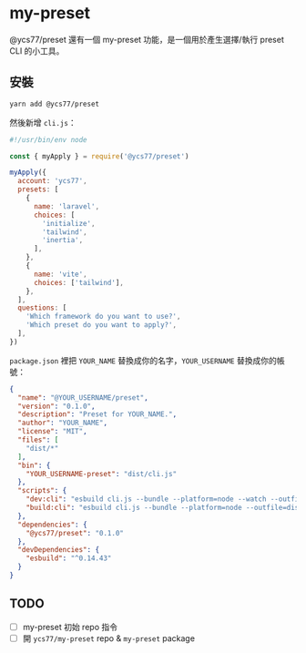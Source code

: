# my-preset

@ycs77/preset 還有一個 my-preset 功能，是一個用於產生選擇/執行 preset CLI 的小工具。

## 安裝

```bash
yarn add @ycs77/preset
```

然後新增 `cli.js`：

```js
#!/usr/bin/env node

const { myApply } = require('@ycs77/preset')

myApply({
  account: 'ycs77',
  presets: [
    {
      name: 'laravel',
      choices: [
        'initialize',
        'tailwind',
        'inertia',
      ],
    },
    {
      name: 'vite',
      choices: ['tailwind'],
    },
  ],
  questions: [
    'Which framework do you want to use?',
    'Which preset do you want to apply?',
  ],
})
```

`package.json` 裡把 `YOUR_NAME` 替換成你的名字，`YOUR_USERNAME` 替換成你的帳號：

```json
{
  "name": "@YOUR_USERNAME/preset",
  "version": "0.1.0",
  "description": "Preset for YOUR_NAME.",
  "author": "YOUR_NAME",
  "license": "MIT",
  "files": [
    "dist/*"
  ],
  "bin": {
    "YOUR_USERNAME-preset": "dist/cli.js"
  },
  "scripts": {
    "dev:cli": "esbuild cli.js --bundle --platform=node --watch --outfile=dist/cli.js",
    "build:cli": "esbuild cli.js --bundle --platform=node --outfile=dist/cli.js"
  },
  "dependencies": {
    "@ycs77/preset": "0.1.0"
  },
  "devDependencies": {
    "esbuild": "^0.14.43"
  }
}
```

## TODO

- [ ] my-preset 初始 repo 指令
- [ ] 開 `ycs77/my-preset` repo & `my-preset` package
